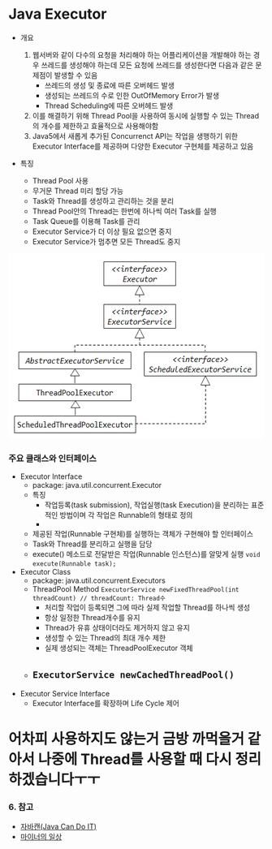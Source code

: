# **Java Executor**

 - 개요
 	1. 웹서버와 같이 다수의 요청을 처리해야 하는 어플리케이션을 개발해야 하는 경우 쓰레드를 생성해야 하는데 모든 요청에 쓰레드를 생성한다면 다음과 같은 문제점이 발생할 수 있음
 		 - 쓰레드의 생성 및 종료에 따른 오버헤드 발생
 		 - 생성되는 쓰레드의 수로 인한 OutOfMemory Error가 발생
 		 - Thread Scheduling에 따른 오버헤드 발생
 	2. 이를 해결하기 위해 Thread Pool을 사용하여 동시에 실행할 수 있는 Thread의 개수를 제한하고 효율적으로 사용해야함
 	3. Java5에서 새롭게 추가된 Concurrenct API는 작업을 생행하기 위한 Executor Interface를 제공하며 다양한 Executor 구현체를 제공하고 있음

 - 특징
 	 - Thread Pool 사용
 	 - 무거문 Thread 미리 할당 가능
 	 - Task와 Thread를 생성하고 관리하는 것을 분리
 	 - Thread Pool안의 Thread는 한번에 하나씩 여러 Task를 실행
 	 - Task Queue를 이용해 Task를 관리
 	 - Executor Service가 더 이상 필요 없으면 중지
 	 - Executor Service가 멈추면 모든 Thread도 중지 

<img width="538" height="365" src="../image/Executor API.png"></img>
### **주요 클래스와 인터페이스**
 - Executor Interface
 	 - package: java.util.concurrent.Executor
 	 - 특징
 		 - 작업등록(task submission), 작업실행(task Execution)을 분리하는 표준적인 방법이며 각 작업은 Runnable의 형태로 정의 
 		 - 
 	 - 제공된 작업(Runnable 구현체)를 실행하는 객체가 구현해야 할 인터페이스
  	 - Task와 Thread를 분리하고 실행을 담당
  	 - execute() 메소드로 전달받은 작업(Runnable 인스턴스)를 알맞게 실행
  	 	`void execute(Runnable task);`
 - Executor Class
 	 - package: java.util.concurrent.Executors
 	 - ThreadPool Method
 	 	`ExecutorService newFixedThreadPool(int threadCount) // threadCount: Thread수`
 	 	 - 처리할 작업이 등록되면 그에 따라 실제 작업할 Thread를 하나씩 생성
 	 	 - 항상 일정한 Thread개수를 유지
 	 	 - Thread가 유휴 상태이더라도 제거하지 않고 유지
 	 	 - 생성할 수 있는 Thread의 최대 개수 제한
 	 	 - 실제 생성되는 객체는 ThreadPoolExecutor 객체
 	 - `ExecutorService newCachedThreadPool()`
 	 	 - 
 - Executor Service Interface
  	 - Executor Interface를 확장하며 Life Cycle 제어

# 어차피 사용하지도 않는거 금방 까먹을거 같아서 나중에 Thread를 사용할 때 다시 정리하겠습니다ㅜㅜ

### 6. 참고
 - [자바캔(Java Can Do IT)](http://javacan.tistory.com/entry/134 "자바캔(Java Can Do IT)")
 - [마이너의 일상](http://tomining.tistory.com/10 "마이너의 일상")



